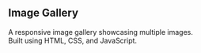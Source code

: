 ## Image Gallery
A responsive image gallery showcasing multiple images.  
Built using HTML, CSS, and JavaScript.
